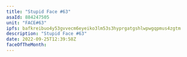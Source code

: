 ```yaml
---
title: "Stupid Face #63"
asaId: 884247505
unit: "FACE#63"
ipfs: bafkreibuo4y53gvvecm6eyeiko3lm53s3hyprgatgshlwpwgqpmus4zgtm
description: "Stupid Face #63"
date: 2022-09-25T12:39:58Z
faceOfTheMonth:
---
```

